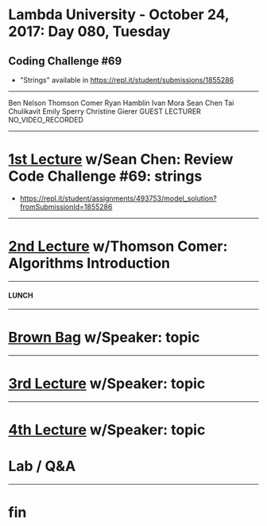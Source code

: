 # Lambda University - October 24, 2017: Day 080, Tuesday
## Coding Challenge #69
- "Strings" available in https://repl.it/student/submissions/1855286
***
Ben Nelson
Thomson Comer
Ryan Hamblin
Ivan Mora
Sean Chen
Tai Chulikavit
Emily Sperry
Christine Gierer
GUEST LECTURER
NO_VIDEO_RECORDED
***
# [1st Lecture](VIDEO_RECORDED_NOT_POSTED) w/Sean Chen: Review Code Challenge #69: strings
- https://repl.it/student/assignments/493753/model_solution?fromSubmissionId=1855286

***
# [2nd Lecture](VIDEO_RECORDED_NOT_POSTED) w/Thomson Comer: Algorithms Introduction
***
#### LUNCH
***
# [Brown Bag](VIDEO_RECORDED_NOT_POSTED) w/Speaker: topic
***
# [3rd Lecture](VIDEO_RECORDED_NOT_POSTED) w/Speaker: topic
***
# [4th Lecture](VIDEO_RECORDED_NOT_POSTED) w/Speaker: topic
# Lab / Q&A
***
# fin
